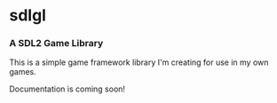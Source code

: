 # sdlgl
### A SDL2 Game Library

This is a simple game framework library I'm creating for use in my own games.

Documentation is coming soon!
